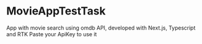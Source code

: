 # MovieAppTestTask

App with movie search using omdb API, developed with Next.js, Typescript and RTK
Paste your ApiKey to use it
